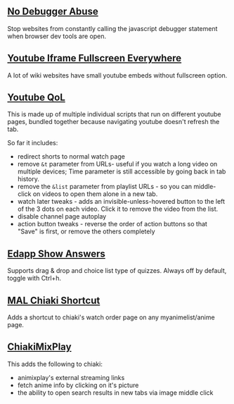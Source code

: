 ## [No Debugger Abuse](https://github.com/pepeloni-away/userscripts/raw/main/no-debugger-abuse.user.js)
Stop websites from constantly calling the javascript debugger statement when browser dev tools are open.

## [Youtube Iframe Fullscreen Everywhere](https://github.com/pepeloni-away/userscripts/raw/main/youtube-iframe-fullscreen-everywhere.user.js)
A lot of wiki websites have small youtube embeds without fullscreen option.

## [Youtube QoL](https://github.com/pepeloni-away/userscripts/raw/main/youtube-qol.user.js)
This is made up of multiple individual scripts that run on different youtube pages, bundled together because navigating youtube doesn't refresh the tab.

So far it includes:
* redirect shorts to normal watch page
* remove `&t` parameter from URLs- useful if you watch a long video on multiple devices;  Time parameter is still accessible by going back in tab history.
* remove the `&list` parameter from playlist URLs - so you can middle-click on videos to open them alone in a new tab.
* watch later tweaks - adds an invisible-unless-hovered button to the left of the 3 dots on each video. Click it to remove the video from the list.
* disable channel page autoplay
* action button tweaks - reverse the order of action buttons so that "Save" is first, or remove the others completely

## [Edapp Show Answers](https://github.com/pepeloni-away/userscripts/raw/main/edapp-show-answers.user.js)
Supports drag & drop and choice list type of quizzes.
Always off by default, toggle with Ctrl+h.

## [MAL Chiaki Shortcut](https://github.com/pepeloni-away/userscripts/raw/main/mal-chiaki-shortcut.user.js)
Adds a shortcut to chiaki's watch order page on any myanimelist/anime page.

## [ChiakiMixPlay](https://github.com/pepeloni-away/userscripts/raw/main/chiakimixplay.user.js)
This adds the following to chiaki:
* animixplay's external streaming links
* fetch anime info by clicking on it's picture
* the ability to open search results in new tabs via image middle click

